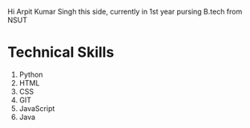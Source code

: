 Hi Arpit Kumar Singh this side, currently in 1st year pursing B.tech from NSUT
# Technical Skills
1. Python
2. HTML
3. CSS
4. GIT
5. JavaScript
6. Java
